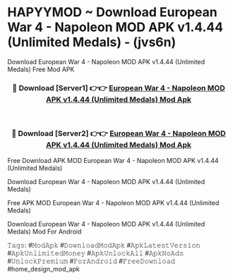 # HAPYYMOD ~ Download European War 4 - Napoleon MOD APK v1.4.44 (Unlimited Medals) - (jvs6n)
Download European War 4 - Napoleon MOD APK v1.4.44 (Unlimited Medals) Free Mod APK

<div align="center">
<h3>🔴 Download [Server1] 👉👉 <a href="https://apk-comot.site?title=European_War_4_-_Napoleon_MOD_APK_v1.4.44_(Unlimited_Medals)">European War 4 - Napoleon MOD APK v1.4.44 (Unlimited Medals) Mod Apk</a></h3><br>

<h3>🔴 Download [Server2] 👉👉 <a href="https://apk-comot.site?title=European_War_4_-_Napoleon_MOD_APK_v1.4.44_(Unlimited_Medals)">European War 4 - Napoleon MOD APK v1.4.44 (Unlimited Medals) Mod Apk</a></h3>
</div>


Free Download APK MOD European War 4 - Napoleon MOD APK v1.4.44 (Unlimited Medals)

Download European War 4 - Napoleon MOD APK v1.4.44 (Unlimited Medals) 

Free APK MOD European War 4 - Napoleon MOD APK v1.4.44 (Unlimited Medals) 

Download European War 4 - Napoleon MOD APK v1.4.44 (Unlimited Medals) Mod For Android

𝚃𝚊𝚐𝚜: #𝙼𝚘𝚍𝙰𝚙𝚔 #𝙳𝚘𝚠𝚗𝚕𝚘𝚊𝚍𝙼𝚘𝚍𝙰𝚙𝚔 #𝙰𝚙𝚔𝙻𝚊𝚝𝚎𝚜𝚝𝚅𝚎𝚛𝚜𝚒𝚘𝚗 #𝙰𝚙𝚔𝚄𝚗𝚕𝚒𝚖𝚒𝚝𝚎𝚍𝙼𝚘𝚗𝚎𝚢 #𝙰𝚙𝚔𝚄𝚗𝚕𝚘𝚌𝚔𝙰𝚕𝚕 #𝙰𝚙𝚔𝙽𝚘𝙰𝚍𝚜 #𝚄𝚗𝚕𝚘𝚌𝚔𝙿𝚛𝚎𝚖𝚒𝚞𝚖 #𝙵𝚘𝚛𝙰𝚗𝚍𝚛𝚘𝚒𝚍 #𝙵𝚛𝚎𝚎𝙳𝚘𝚠𝚗𝚕𝚘𝚊𝚍 #home_design_mod_apk